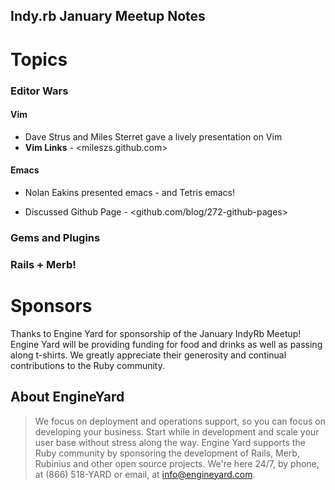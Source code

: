 Indy.rb January Meetup Notes
----------------------------

Topics
======

### Editor Wars 

#### Vim
- Dave Strus and Miles Sterret gave a lively presentation on Vim
- **Vim Links** - <mileszs.github.com>

#### Emacs
- Nolan Eakins presented emacs - and Tetris emacs!


- Discussed Github Page - <github.com/blog/272-github-pages>

### Gems and Plugins 

### Rails + Merb! 

Sponsors
========
Thanks to Engine Yard for sponsorship of the January IndyRb Meetup! 
Engine Yard will be providing funding for food and drinks as well as passing along t-shirts. We greatly appreciate their generosity and continual contributions to the Ruby community.

About EngineYard 
-----------------
> We focus on deployment and operations support, so you can focus on developing your business. Start while in development and scale your user base without stress along the way. Engine Yard supports the Ruby community by sponsoring the development of Rails, Merb, Rubinius and other open source projects. We're here 24/7, by phone, at (866) 518-YARD or email, at info@engineyard.com.